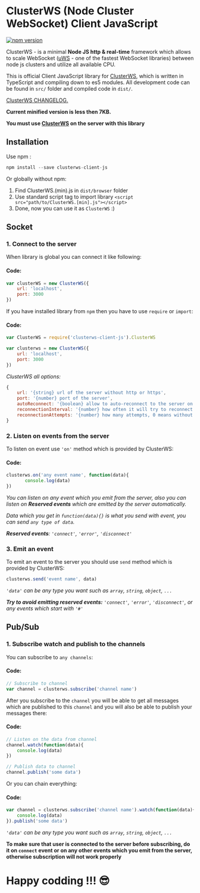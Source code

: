 # ClusterWS (Node Cluster WebSocket) Client JavaScript

[![npm version](https://badge.fury.io/js/clusterws-client-js.svg)](https://badge.fury.io/js/clusterws-client-js)

ClusterWS - is a minimal **Node JS http & real-time** framework which allows to scale WebSocket ([uWS](https://github.com/uNetworking/uWebSockets) - one of the fastest WebSocket libraries) between node js clusters and utilize all available CPU.

This is official Client JavaScript library for [ClusterWS](https://github.com/goriunov/ClusterWS), which is written in TypeScript and compiling down to es5 modules. All development code can be found in `src/` folder and compiled code in `dist/`.

[ClusterWS CHANGELOG.](./information/CHANGELOG.md)

**Current minified version is less then 7KB.**

**You must use [ClusterWS](https://github.com/goriunov/ClusterWS) on the server with this library**

## Installation

Use npm :

```js
npm install --save clusterws-client-js
```

Or globally without npm:

1. Find ClusterWS.(min).js  in `dist/browser` folder
2. Use standard script tag to import library `<script src="path/to/ClusterWS.[min].js"></script>`
3. Done, now you can use it as `ClusterWS` :)

## Socket

### 1. Connect to the server

When library is global you can connect it like following:

#### **Code:**

```js
var clusterWS = new ClusterWS({
    url: 'localhost',
    port: 3000
})
```

If you have installed library from `npm` then you have to use `require` or `import`:

#### **Code:**

```js
var ClusterWS = require('clusterws-client-js').ClusterWS

var clusterws = new ClusterWS({
    url: 'localhost',
    port: 3000
})
```

*ClusterWS all options:*

```js
{
    url: '{string} url of the server without http or https',
    port: '{number} port of the server',
    autoReconnect: '{boolean} allow to auto-reconnect to the server on lost connection (default false)',
    reconnectionInterval: '{number} how often it will try to reconnect in ms (default 10000)',
    reconnectionAttempts: '{number} how many attempts, 0 means without limit (default 0)'
}
```

### 2. Listen on events from the server

To listen on event use `'on'` method which is provided by ClusterWS:

#### **Code:**

```js
clusterws.on('any event name', function(data){
       console.log(data)
})
```

*You can listen on any event which you emit from the server, also you can listen on **Reserved events** which are emitted by the server automatically.*

*Data which you get in `function(data){}` is what you send with event, you can send `any type of data`.*

***Reserved events**: `'connect'`, `'error'`, `'disconnect'`*

### 3. Emit an event

To emit an event to the server you should use `send` method which is provided by ClusterWS:

```js
clusterws.send('event name', data)
```

*`'data'` can be any type you want such as `array`, `string`, `object`, `...`*

***Try to avoid emitting reserved events:** `'connect'`, `'error'`, `'disconnect'`, or any events which start with `'#'`*

## Pub/Sub

### 1. Subscribe watch and publish to the channels

You can subscribe to `any channels`:

#### **Code:**


```js
// Subscribe to channel
var channel = clusterws.subscribe('channel name')
```

After you subscribe to the `channel` you will be able to get all messages which are published to this `channel` and you will also be able to publish your messages there:

#### **Code:**

```js
// Listen on the data from channel
channel.watch(function(data){
    console.log(data)
})

// Publish data to channel
channel.publish('some data')
```

Or you can chain everything:

#### **Code:**

```js
var channel = clusterws.subscribe('channel name').watch(function(data){
    console.log(data)
}).publish('some data')
```

*`'data'` can be any type you want such as `array`, `string`, `object`, `...`*

**To make sure that user is connected to the server before subscribing, do it on `connect` event or on any other events which you emit from the server, otherwise subscription will not work properly**

# Happy codding !!! :sunglasses:
